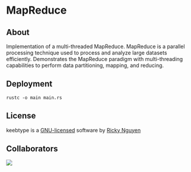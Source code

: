 # MapReduce

## About 

Implementation of a multi-threaded MapReduce. MapReduce is a parallel processing technique used to process and analyze large datasets efficiently. Demonstrates the MapReduce paradigm with multi-threading capabilities to perform data partitioning, mapping, and reducing.

## Deployment

```rustc -o main main.rs```

## License

keebtype is a [GNU-licensed](https://www.gnu.org/licenses/gpl-3.0.en.html) software by [Ricky Nguyen](https://github.com/nguyricky)

## Collaborators

<a href="https://github.com/nguyricky/MapReduce/graphs/contributors">
  <img src="https://contrib.rocks/image?repo=nguyricky/MapReduce" />
</a>

